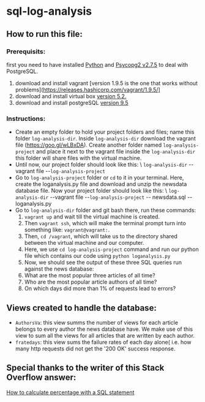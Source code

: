# sql-log-analysis
## How to run this file:
### Prerequisits:
first you need to have installed [Python](https://www.python.org) and [Psycopg2 v2.7.5](http://initd.org/psycopg/download/) to deal with PostgreSQL.
1. download and install vagrant [version 1.9.5 is the one that works without problems](https://releases.hashicorp.com/vagrant/1.9.5/]
2. download and install virtual box [version 5.2.](https://www.virtualbox.org/wiki/Download_Old_Builds_5_2)
3. download and install postgreSQL [version 9.5](https://www.postgresql.org/download/) 
### Instructions:
* Create an empty folder to hold your project folders and files; name this folder `log-analysis-dir`. Inside `log-analysis-dir` download the vagrant file (https://goo.gl/wLBxDA). Create another folder named `log-analysis-project` and place it next to the vagrant file inside the `log-analysis-dir` this folder will share files with the virtual machine.
* Until now, our project folder should look like this:
\ `log-analysis-dir`
  --vagrant file
  --`log-analysis-project`
* Go to `log-analysis-project` folder or `cd` to it in your terminal. Here, create the loganalysis.py file and download and unzip the newsdata database file. Now your project folder should look like this: 
\ `log-analysis-dir`
  --vagrant file
  --`log-analysis-project`
     -- newsdata.sql
     -- loganalysis.py
* Go to `log-analysis-dir` folder and git bash there, run these commands:
  1. `vagrant up` and wait till the virtual machine is created. 
  2. Then `vagrant ssh`, which will make the terminal prompt turn into something like: `vagrant@vagrant:`.
  3. Then, `cd /vagrant`, which will take us to the directory shared between the virtual machine and our computer.
  4. Here, we use `cd log-analysis-project` command and run our python file which contains our code using `python loganalysis.py`
  5. Now, we should see the output of these three SQL queries run against the news database:
    1. What are the most popular three articles of all time? 
    2. Who are the most popular article authors of all time? 
    3. On which days did more than 1% of requests lead to errors? 
## Views created to handle the database:
* `AuthorsVa`: this view summs the number of views for each article belongs to every author the news database have. We make use of this view to sum all the views for all articles that are written by each author.
* `fratedays`: this view sums the failure rates of each day alone( i.e. how many http requests did not get the '200 OK' success response.
## Special thanks to the writer of this Stack Overflow answer:
[How to calculate percentage with a SQL statement](https://stackoverflow.com/a/772439)
